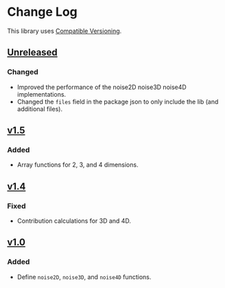 # Change Log

This library uses [Compatible Versioning](https://github.com/staltz/comver#readme).

## [Unreleased]

### Changed
- Improved the performance of the noise2D noise3D noise4D implementations.
- Changed the `files` field in the package json to only include the lib (and additional files).

## [v1.5]

### Added
- Array functions for 2, 3, and 4 dimensions.

## [v1.4]

### Fixed
- Contribution calculations for 3D and 4D.

## [v1.0]

### Added
- Define `noise2D`, `noise3D`, and `noise4D` functions.

[Unreleased]: https://github.com/joshforisha/open-simplex-noise-js/compare/v1.5...HEAD
[v1.5]: https://github.com/joshforisha/open-simplex-noise-js/compare/v1.4...v1.5
[v1.4]: https://github.com/joshforisha/open-simplex-noise-js/compare/v1.0...v1.4
[v1.0]: https://github.com/joshforisha/open-simplex-noise-js/releases/tag/v1.0
